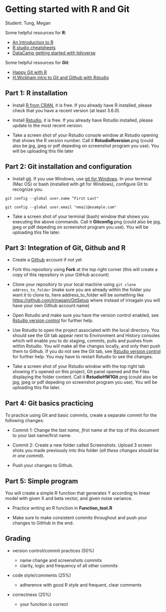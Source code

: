 # Getting started with R and Git

Student: Tung, Megan

Some helpful resources for **R**:
  * [An Introduction to R](https://cran.r-project.org/doc/manuals/r-release/R-intro.pdf)
  * [R studio cheatsheets](https://rstudio.com/resources/cheatsheets/)
  * [DataCamp getting started with tidyverse](https://www.datacamp.com/community/tutorials/tidyverse-tutorial-r)

Some helpful resources for **Git**:

  * [Happy Git with R](https://happygitwithr.com)
  * [H.Wickham intro to Git and Github with Rstudio](http://r-pkgs.had.co.nz/git.html#git-rstudio)
  
  
## Part 1: R installation

* Install [R from CRAN](https://cran.r-project.org), it is free. If you already have R installed, please check that you have a recent version (at least 3.6.0).

* Install [Rstudio](https://www.rstudio.com/products/rstudio/#Desktop), it is free. If you already have Rstudio installed, please update to the most recent version.

* Take a screen shot of your Rstudio console window at Rstudio opening that shows the R version number. Call it **RstudioRversion**.png (could also be jpg, jpeg or pdf depeding on screenshot program you use). You will be uploading this file later


## Part 2: Git installation and configuration
* Install [git](https://git-scm.com). If you use Windows, use [git for Windows](https://gitforwindows.org). In your terminal (Mac OS) or bash (installed with git for Windows), configure Git to recognize you.

`git config --global user.name “First Last"`

`git config --global user.email "email@example.com"`

* Take a screen shot of your terminal (bash) window that shows you executing the above commands. Call it **Gitconfig**.png (could also be jpg, jpeg or pdf depeding on screenshot program you use). You will be uploading this file later.

## Part 3: Integration of Git, Github and R

* Create a [Github](https://github.com) account if not yet

* Fork this repository using **Fork** at the top right corner (this will create a copy of this repository in your GitHub account)

* Clone your repository to your local machine using
`git clone address_to_folder` (make sure you are already within the folder you want it to clone to, here address_to_folder will be something like https://github.com/irinagain/GitSetup where instead of irinagain you will have your own Github account name)

* Open Rstudio and make sure you have the version control enabled, see [Rstudio version control](https://support.rstudio.com/hc/en-us/articles/200532077?version=1.1.463&mode=desktop) for further help.

* Use Rstudio to open the project associated with the local directory. You should see the Git tab appear next to Environment and History consoles which will enable you to do staging, commits, pulls and pushes from within Rstudio. You will make all the changes locally, and only then push them to Github. If you do not see the Git tab, see [Rstudio version control](https://support.rstudio.com/hc/en-us/articles/200532077?version=1.1.463&mode=desktop) for further help. You may have to restart Rstudio to see the changes.

* Take a screen shot of your Rstudio window with the top right tab showing it's opened on this project, Git panel opened and the Files displaying the folder content.  Call it **RstudioHW1Git**.png (could also be jpg, jpeg or pdf depeding on screenshot program you use). You will be uploading this file later.

## Part 4: Git basics practicing

To practice using Git and basic commits, create a separate commit for the following changes:

* Commit 1: Change the *last name*, *first name* at the top of this document to your last name/first name.

* Commit 2: Create a new folder called Screenshots. Upload 3 screen shots you made previously into this folder (*all these changes should be in one commit*).

* Push your changes to Github.

## Part 5: Simple program

You will create a simple R function that generates Y according to linear model with given X and beta vector, and given noise variance.

* Practice writing an R function in **Function_test.R**

* Make sure to make consistent commits throughout and push your changes to GitHub in the end.

## Grading

* version control/commit practices (50%)
  - name change and screenshots commits 
  - clarity, logic and frequency of all other commits

* code style/comments (25%)
  - adherence with good R style and frequent, clear comments

* correctness (25%)
  - your function is correct


